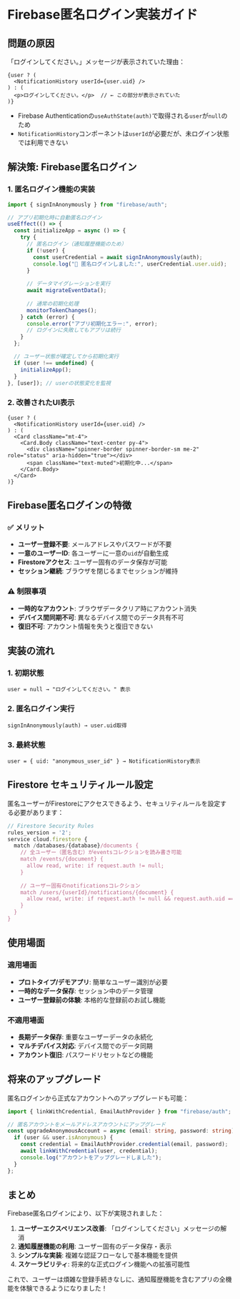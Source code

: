 # Firebase匿名ログイン実装ガイド

## 問題の原因

「ログインしてください。」メッセージが表示されていた理由：

```tsx
{user ? (
  <NotificationHistory userId={user.uid} />
) : (
  <p>ログインしてください。</p>  // ← この部分が表示されていた
)}
```

- Firebase Authenticationの`useAuthState(auth)`で取得される`user`が`null`のため
- `NotificationHistory`コンポーネントは`userId`が必要だが、未ログイン状態では利用できない

## 解決策: Firebase匿名ログイン

### 1. 匿名ログイン機能の実装

```typescript
import { signInAnonymously } from "firebase/auth";

// アプリ初期化時に自動匿名ログイン
useEffect(() => {
  const initializeApp = async () => {
    try {
      // 匿名ログイン（通知履歴機能のため）
      if (!user) {
        const userCredential = await signInAnonymously(auth);
        console.log("🔐 匿名ログインしました:", userCredential.user.uid);
      }
      
      // データマイグレーションを実行
      await migrateEventData();
      
      // 通常の初期化処理
      monitorTokenChanges();
    } catch (error) {
      console.error("アプリ初期化エラー:", error);
      // ログインに失敗してもアプリは続行
    }
  };

  // ユーザー状態が確定してから初期化実行
  if (user !== undefined) {
    initializeApp();
  }
}, [user]); // userの状態変化を監視
```

### 2. 改善されたUI表示

```tsx
{user ? (
  <NotificationHistory userId={user.uid} />
) : (
  <Card className="mt-4">
    <Card.Body className="text-center py-4">
      <div className="spinner-border spinner-border-sm me-2" role="status" aria-hidden="true"></div>
      <span className="text-muted">初期化中...</span>
    </Card.Body>
  </Card>
)}
```

## Firebase匿名ログインの特徴

### ✅ **メリット**
- **ユーザー登録不要**: メールアドレスやパスワードが不要
- **一意のユーザーID**: 各ユーザーに一意の`uid`が自動生成
- **Firestoreアクセス**: ユーザー固有のデータ保存が可能
- **セッション継続**: ブラウザを閉じるまでセッションが維持

### ⚠️ **制限事項**
- **一時的なアカウント**: ブラウザデータクリア時にアカウント消失
- **デバイス間同期不可**: 異なるデバイス間でのデータ共有不可
- **復旧不可**: アカウント情報を失うと復旧できない

## 実装の流れ

### 1. 初期状態
```
user = null → "ログインしてください。" 表示
```

### 2. 匿名ログイン実行
```
signInAnonymously(auth) → user.uid取得
```

### 3. 最終状態
```
user = { uid: "anonymous_user_id" } → NotificationHistory表示
```

## Firestore セキュリティルール設定

匿名ユーザーがFirestoreにアクセスできるよう、セキュリティルールを設定する必要があります：

```javascript
// Firestore Security Rules
rules_version = '2';
service cloud.firestore {
  match /databases/{database}/documents {
    // 全ユーザー（匿名含む）がeventsコレクションを読み書き可能
    match /events/{document} {
      allow read, write: if request.auth != null;
    }
    
    // ユーザー固有のnotificationsコレクション
    match /users/{userId}/notifications/{document} {
      allow read, write: if request.auth != null && request.auth.uid == userId;
    }
  }
}
```

## 使用場面

### 適用場面
- **プロトタイプ/デモアプリ**: 簡単なユーザー識別が必要
- **一時的なデータ保存**: セッション中のデータ管理
- **ユーザー登録前の体験**: 本格的な登録前のお試し機能

### 不適用場面
- **長期データ保存**: 重要なユーザーデータの永続化
- **マルチデバイス対応**: デバイス間でのデータ同期
- **アカウント復旧**: パスワードリセットなどの機能

## 将来のアップグレード

匿名ログインから正式なアカウントへのアップグレードも可能：

```typescript
import { linkWithCredential, EmailAuthProvider } from "firebase/auth";

// 匿名アカウントをメールアドレスアカウントにアップグレード
const upgradeAnonymousAccount = async (email: string, password: string) => {
  if (user && user.isAnonymous) {
    const credential = EmailAuthProvider.credential(email, password);
    await linkWithCredential(user, credential);
    console.log("アカウントをアップグレードしました");
  }
};
```

## まとめ

Firebase匿名ログインにより、以下が実現されました：

1. **ユーザーエクスペリエンス改善**: 「ログインしてください」メッセージの解消
2. **通知履歴機能の利用**: ユーザー固有のデータ保存・表示
3. **シンプルな実装**: 複雑な認証フローなしで基本機能を提供
4. **スケーラビリティ**: 将来的な正式ログイン機能への拡張可能性

これで、ユーザーは煩雑な登録手続きなしに、通知履歴機能を含むアプリの全機能を体験できるようになりました！